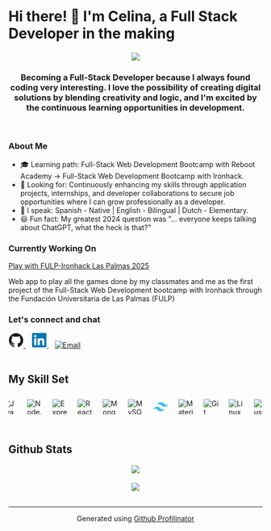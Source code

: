 # Hi there! 👋 I'm Celina, a Full Stack Developer in the making

<div align="center">
<img src="https://media3.giphy.com/media/v1.Y2lkPTc5MGI3NjExOHcyNTlkY215bXYwYjNtczd1eHgxenp1NjBjeWl4eXR0bmN6NHNtZCZlcD12MV9pbnRlcm5hbF9naWZfYnlfaWQmY3Q9Zw/hpXdHPfFI5wTABdDx9/giphy.gif" align="center" height="" width="300" />
</div>  
  
### <div align="center">Becoming a Full-Stack Developer because I always found coding very interesting. I love the possibility of creating digital solutions by blending creativity and logic, and I'm excited by the continuous learning opportunities in development.</div>  

<br/> 
  
### About Me  
- 🎓 Learning path: Full-Stack Web Development Bootcamp with Reboot Academy → Full-Stack Web Development Bootcamp with Ironhack.  
- 🎯 Looking for: Continuously enhancing my skills through application projects, internships, and developer collaborations to secure job opportunities where I can grow professionally as a developer.  
- 💬 I speak: Spanish - Native   |   English - Bilingual   |   Dutch - Elementary.  
- 😆 Fun fact: My greatest 2024 question was "... everyone keeps talking about ChatGPT, what the heck is that?"  
  
### Currently Working On  
[Play with FULP-Ironhack Las Palmas 2025](http://playwith-fulp-ironhack-2025.netlify.app)  
  
Web app to play all the games done by my classmates and me as the first project of the Full-Stack Web Development bootcamp with Ironhack through the Fundación Universitaria de Las Palmas (FULP)

### Let's connect and chat
<div>
<a href="https://github.com/mbCeli" target="_blank">
<img src="https://raw.githubusercontent.com/devicons/devicon/master/icons/github/github-original.svg" width="30" height="30" alt="GitHub" />
</a>
&nbsp;&nbsp;
<a href="https://linkedin.com/in/celina-mun-bapori" target="_blank">
<img src="https://raw.githubusercontent.com/devicons/devicon/master/icons/linkedin/linkedin-original.svg" width="30" height="30" alt="LinkedIn" />
</a>
&nbsp;&nbsp;
<a href="mailto:munbaporicelina@outlook.com" target="_blank">
<img src="https://cdn-icons-png.flaticon.com/512/281/281769.png" width="30" height="30" alt="Email" />
</a>
</div>  

<br/>  

## My Skill Set  
<div style="display: flex; flex-wrap: nowrap; justify-content: center; align-items: center; overflow-x: auto; padding: 10px 0;">
  <img src="https://cdn.jsdelivr.net/gh/devicons/devicon/icons/html5/html5-original.svg" alt="HTML5" width="30" height="30" style="margin: 0 10px;" />
  <img src="https://cdn.jsdelivr.net/gh/devicons/devicon/icons/css3/css3-original.svg" alt="CSS3" width="30" height="30" style="margin: 0 10px;" />
  <img src="https://cdn.jsdelivr.net/gh/devicons/devicon/icons/javascript/javascript-original.svg" alt="JavaScript" width="30" height="30" style="margin: 0 10px;" />
  <img src="https://cdn.jsdelivr.net/gh/devicons/devicon/icons/nodejs/nodejs-original.svg" alt="Node.js" width="30" height="30" style="margin: 0 10px;" />
  <img src="https://cdn.jsdelivr.net/gh/devicons/devicon/icons/express/express-original.svg" alt="Express.js" width="30" height="30" style="margin: 0 10px;" />
  <img src="https://cdn.jsdelivr.net/gh/devicons/devicon/icons/react/react-original.svg" alt="React" width="30" height="30" style="margin: 0 10px;" />
  <img src="https://cdn.jsdelivr.net/gh/devicons/devicon/icons/mongodb/mongodb-original.svg" alt="MongoDB" width="30" height="30" style="margin: 0 10px;" />
  <img src="https://cdn.jsdelivr.net/gh/devicons/devicon/icons/mysql/mysql-original.svg" alt="MySQL" width="30" height="30" style="margin: 0 10px;" />
  <img src="https://raw.githubusercontent.com/devicons/devicon/master/icons/tailwindcss/tailwindcss-plain.svg" alt="Tailwind CSS" width="30" height="30" style="margin: 0 10px;" />
  <img src="https://cdn.jsdelivr.net/gh/devicons/devicon/icons/materialui/materialui-original.svg" alt="Material UI" width="30" height="30" style="margin: 0 10px;" />
  <img src="https://cdn.jsdelivr.net/gh/devicons/devicon/icons/git/git-original.svg" alt="Git" width="30" height="30" style="margin: 0 10px;" />
  <img src="https://cdn.jsdelivr.net/gh/devicons/devicon/icons/linux/linux-original.svg" alt="Linux" width="30" height="30" style="margin: 0 10px;" />
  <img src="https://cdn.jsdelivr.net/gh/devicons/devicon/icons/illustrator/illustrator-plain.svg" alt="Illustrator" width="30" height="30" style="margin: 0 10px;" />
  <img src="https://cdn.jsdelivr.net/gh/devicons/devicon/icons/aftereffects/aftereffects-original.svg" alt="After Effects" width="30" height="30" style="margin: 0 10px;" />
  <img src="https://cdn.jsdelivr.net/gh/devicons/devicon/icons/figma/figma-original.svg" alt="Figma" width="30" height="30" style="margin: 0 10px;" />
</div>

<br/>  


## Github Stats  
<div align="center"><img src="https://github-readme-stats.vercel.app/api?username=mbCeli&show_icons=true&count_private=true&hide_border=true" align="center" /></div>  

<br/>  

<div align="center">
<img src="https://komarev.com/ghpvc/?username=rishavanand&&style=flat-square" align="center" />
</div>  

<br />

----
<div align="center">Generated using <a href="https://profilinator.rishav.dev/" target="_blank">Github Profilinator</a></div>

